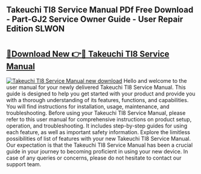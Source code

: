 ## Takeuchi Tl8 Service Manual PDf Free Download - Part-GJ2 Service Owner Guide - User Repair Edition SLWON

# <h2><a href="http://bc3733.oget.top/?id=Takeuchi+Tl8+Service+Manual">🔗Download New 👉🔴 Takeuchi Tl8 Service Manual</a></h2>

[![Takeuchi Tl8 Service Manual new download](https://i.imgur.com/5g1atiW.png)](http://bc3733.oget.top/?id=Takeuchi+Tl8+Service+Manual)
Hello and welcome to the user manual for your newly delivered Takeuchi Tl8 Service Manual. This guide is designed to help you get started with your product and provide you with a thorough understanding of its features, functions, and capabilities. You will find instructions for installation, usage, maintenance, and troubleshooting. Before using your Takeuchi Tl8 Service Manual, please refer to this user manual for comprehensive instructions on product setup, operation, and troubleshooting. It includes step-by-step guides for using each feature, as well as important safety information. Explore the limitless possibilities of list of features with your new Takeuchi Tl8 Service Manual. Our expectation is that the Takeuchi Tl8 Service Manual has been a crucial guide in your journey to becoming proficient in using your new device. In case of any queries or concerns, please do not hesitate to contact our support team.
